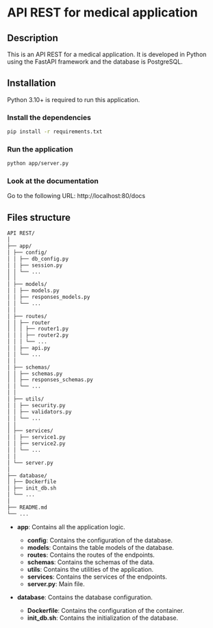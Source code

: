 # API REST for medical application

## Description
This is an API REST for a medical application. It is developed in Python using the FastAPI framework and the database is PostgreSQL.

## Installation
Python 3.10+ is required to run this application.

### Install the dependencies
```bash
pip install -r requirements.txt
```

### Run the application
```bash
python app/server.py
```

### Look at the documentation
Go to the following URL: http://localhost:80/docs

## Files structure
    
```bash 
API REST/
│
├── app/
│ ├── config/
│ │ ├── db_config.py
│ │ ├── session.py
│ │ └── ...
│ │
│ ├── models/
│ │ ├── models.py
│ │ ├── responses_models.py
│ │ └── ...
│ │
│ ├── routes/
│ │ ├── router
│ │ │ ├── router1.py
│ │ │ ├── router2.py
│ │ │ └── ...
│ │ ├── api.py
│ │ └── ...
│ │
│ ├── schemas/
│ │ ├── schemas.py
│ │ ├── responses_schemas.py
│ │ └── ...
│ │
│ ├── utils/
│ │ ├── security.py
│ │ ├── validators.py
│ │ └── ...
│ │
│ ├── services/
│ │ ├── service1.py
│ │ ├── service2.py
│ │ └── ...
│ │
│ └── server.py
│
├── database/
│ ├── Dockerfile
│ ├── init_db.sh
│ └── ...
│
├── README.md
└── ...
```

- **app**: Contains all the application logic.
    - **config**: Contains the configuration of the database.
    - **models**: Contains the table models of the database.
    - **routes**: Contains the routes of the endpoints.
    - **schemas**: Contains the schemas of the data.
    - **utils**: Contains the utilities of the application.
    - **services**: Contains the services of the endpoints.
    - **server.py**: Main file.

- **database**: Contains the database configuration.
    - **Dockerfile**: Contains the configuration of the container.
    - **init_db.sh**: Contains the initialization of the database.